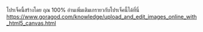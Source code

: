 โปรเจ็คนี้สร้างโดย ฤณ 100%
อ่านเพิ่มเติมเกรายวกับโปรเจ็คนี้ได้ที่นี่ https://www.goragod.com/knowledge/upload_and_edit_images_online_with_html5_canvas.html
